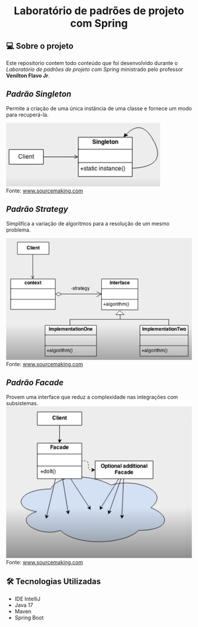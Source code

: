 # <p align = "center"> <b> Laboratório de padrões de projeto com Spring  </b>

## 💻 Sobre o projeto

Este repositorio contem todo conteúdo que foi desenvolvido durante o *Laboratório de padrões de projeto com Spring* ministrado pelo
professor **Venilton Flavo Jr**.

## *Padrão Singleton*
Permite a criação de uma única instância de uma classe e fornece um modo para recuperá-la.

![img.png](img.png)  
Fonte: www.sourcemaking.com

## *Padrão Strategy*
Simplifica a variação de algoritmos para a resolução de um mesmo problema.

![img_1.png](img_1.png)  
Fonte: www.sourcemaking.com

## *Padrão Facade*
Provem uma interface que reduz a complexidade nas integrações com subsistemas.
![img_2.png](img_2.png)  
Fonte: www.sourcemaking.com

## 🛠 Tecnologias Utilizadas

* IDE IntelliJ
* Java 17
* Maven
* Spring Boot


